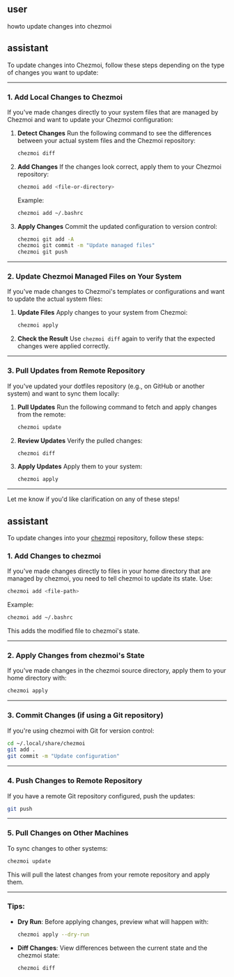 ## user
howto update changes into chezmoi
## assistant

To update changes into Chezmoi, follow these steps depending on the type of changes you want to update:

---

### **1. Add Local Changes to Chezmoi**
If you've made changes directly to your system files that are managed by Chezmoi and want to update your Chezmoi configuration:

1. **Detect Changes**
   Run the following command to see the differences between your actual system files and the Chezmoi repository:
   ```bash
   chezmoi diff
   ```

2. **Add Changes**
   If the changes look correct, apply them to your Chezmoi repository:
   ```bash
   chezmoi add <file-or-directory>
   ```
   Example:  
   ```bash
   chezmoi add ~/.bashrc
   ```

3. **Apply Changes**
   Commit the updated configuration to version control:
   ```bash
   chezmoi git add -A
   chezmoi git commit -m "Update managed files"
   chezmoi git push
   ```

---

### **2. Update Chezmoi Managed Files on Your System**
If you've made changes to Chezmoi's templates or configurations and want to update the actual system files:

1. **Update Files**
   Apply changes to your system from Chezmoi:
   ```bash
   chezmoi apply
   ```

2. **Check the Result**
   Use `chezmoi diff` again to verify that the expected changes were applied correctly.

---

### **3. Pull Updates from Remote Repository**
If you've updated your dotfiles repository (e.g., on GitHub or another system) and want to sync them locally:

1. **Pull Updates**
   Run the following command to fetch and apply changes from the remote:
   ```bash
   chezmoi update
   ```

2. **Review Updates**
   Verify the pulled changes:
   ```bash
   chezmoi diff
   ```

3. **Apply Updates**
   Apply them to your system:
   ```bash
   chezmoi apply
   ```

---

Let me know if you'd like clarification on any of these steps!
## assistant

To update changes into your [chezmoi](https://www.chezmoi.io) repository, follow these steps:

### 1. **Add Changes to chezmoi**
   If you've made changes directly to files in your home directory that are managed by chezmoi, you need to tell chezmoi to update its state. Use:

   ```bash
   chezmoi add <file-path>
   ```

   Example:
   ```bash
   chezmoi add ~/.bashrc
   ```

   This adds the modified file to chezmoi's state.

---

### 2. **Apply Changes from chezmoi's State**
   If you've made changes in the chezmoi source directory, apply them to your home directory with:

   ```bash
   chezmoi apply
   ```

---

### 3. **Commit Changes (if using a Git repository)**
   If you're using chezmoi with Git for version control:

   ```bash
   cd ~/.local/share/chezmoi
   git add .
   git commit -m "Update configuration"
   ```

---

### 4. **Push Changes to Remote Repository**
   If you have a remote Git repository configured, push the updates:

   ```bash
   git push
   ```

---

### 5. **Pull Changes on Other Machines**
   To sync changes to other systems:

   ```bash
   chezmoi update
   ```

This will pull the latest changes from your remote repository and apply them.

---

### Tips:
- **Dry Run**: Before applying changes, preview what will happen with:
  ```bash
  chezmoi apply --dry-run
  ```
  
- **Diff Changes**: View differences between the current state and the chezmoi state:
  ```bash
  chezmoi diff
  ```